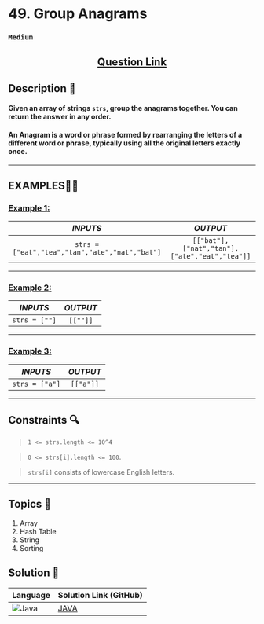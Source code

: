 # 49. Group Anagrams

### `Medium`


<h2 align="center">
<a href="https://leetcode.com/problems/group-anagrams/description/"><strong>Question Link</strong></a>
</h2>


## Description 📑

#### Given an array of strings `strs`, group the anagrams together. You can return the answer in any order.

#### An Anagram is a word or phrase formed by rearranging the letters of a different word or phrase, typically using all the original letters exactly once.

---

## **EXAMPLES**💫✨ </br>

<h3>

<ins>**Example 1**:</ins> </br>


| _INPUTS_ | _OUTPUT_ |
| :-----------: | :-----------: |
| `strs = ["eat","tea","tan","ate","nat","bat"]` | `[["bat"],["nat","tan"],["ate","eat","tea"]]` |

</h3>


____
<h3>

<ins>**Example 2**:</ins> </br>

| _INPUTS_ | _OUTPUT_ |
| :-----------: | :-----------: |
| `strs = [""]` | `[[""]]` |

</h3>


___

<h3>

<ins>**Example 3**:</ins> </br>

| _INPUTS_ | _OUTPUT_ |
| :-----------: | :-----------: |
| `strs = ["a"]` | `[["a"]]` |

</h3>

___

## Constraints 🔍

> `1 <= strs.length <= 10^4`</br>

> `0 <= strs[i].length <= 100`. <br>

> `strs[i]` consists of lowercase English letters.

___

## Topics 📝

1. Array
2. Hash Table
3. String
4. Sorting

## Solution 📃

|  Language   |  Solution Link (GitHub) |
| ------------- | ------------- |
|  ![Java](https://img.shields.io/badge/java-%23ED8B00.svg?style=flat&logo=openjdk&logoColor=white)  | [JAVA]() |
